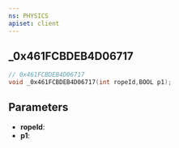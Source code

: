 ```yaml
---
ns: PHYSICS
apiset: client
---
```

## _0x461FCBDEB4D06717

```c
// 0x461FCBDEB4D06717
void _0x461FCBDEB4D06717(int ropeId,BOOL p1);
```


## Parameters
* **ropeId**:
* **p1**:



